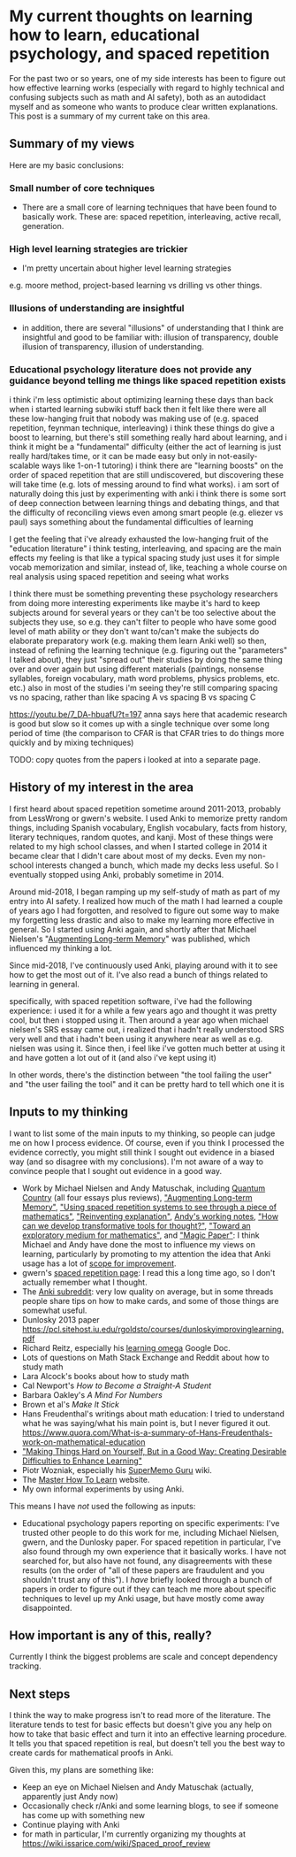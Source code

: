 # My current thoughts on learning how to learn, educational psychology, and spaced repetition

For the past two or so years, one of my side interests has been to figure out how effective learning works (especially with regard to highly technical and confusing subjects such as math and AI safety), both as an autodidact myself and as someone who wants to produce clear written explanations. This post is a summary of my current take on this area.

## Summary of my views

Here are my basic conclusions:

### Small number of core techniques

- There are a small core of learning techniques that have been found to basically work. These are: spaced repetition, interleaving, active recall, generation.

### High level learning strategies are trickier

- I'm pretty uncertain about higher level learning strategies

e.g. moore method, project-based learning vs drilling vs other things.

### Illusions of understanding are insightful

- in addition, there are several "illusions" of understanding that I think are insightful and good to be familiar with: illusion of transparency, double illusion of transparency, illusion of understanding.

### Educational psychology literature does not provide any guidance beyond telling me things like spaced repetition exists

i think i'm less optimistic about optimizing learning these days than back when i started learning subwiki stuff
back then it felt like there were all these low-hanging fruit that nobody was making use of (e.g. spaced repetition, feynman technique, interleaving)
i think these things do give a boost to learning, but there's still something really hard about learning, and i think it might be a "fundamental" difficulty (either the act of learning is just really hard/takes time, or it can be made easy but only in not-easily-scalable ways like 1-on-1 tutoring)
i think there are "learning boosts" on the order of spaced repetition that are still undiscovered, but discovering these will take time (e.g. lots of messing around to find what works). i am sort of naturally doing this just by experimenting with anki
i think there is some sort of deep connection between learning things and debating things, and that the difficulty of reconciling views even among smart people (e.g. eliezer vs paul) says something about the fundamental difficulties of learning

I get the feeling that i've already exhausted the low-hanging fruit of the "education literature"
i think testing, interleaving, and spacing are the main effects
my feeling is that like a typical spacing study just uses it for simple vocab memorization and similar, instead of, like, teaching a whole course on real analysis using spaced repetition and seeing what works

I think there must be something preventing these psychology researchers from doing more interesting experiments
like maybe it's hard to keep subjects around for several years
or they can't be too selective about the subjects they use, so e.g. they can't filter to people who have some good level of math ability
or they don't want to/can't make the subjects do elaborate preparatory work (e.g. making them learn Anki well)
so then, instead of refining the learning technique (e.g. figuring out the "parameters" I talked about), they just "spread out" their studies by doing the same thing over and over again but using different materials (paintings, nonsense syllables, foreign vocabulary, math word problems, physics problems, etc. etc.)
also in most of the studies i'm seeing they're still comparing spacing vs no spacing, rather than like spacing A vs spacing B vs spacing C

https://youtu.be/7_DA-hbuafU?t=197
anna says here that academic research is good but slow so it comes up with a single technique over some long period of time (the comparison to CFAR is that CFAR tries to do things more quickly and by mixing techniques)

TODO: copy quotes from the papers i looked at into a separate page.



## History of my interest in the area

I first heard about spaced repetition sometime around 2011-2013, probably from LessWrong or gwern's website. I used Anki to memorize pretty random things, including Spanish vocabulary, English vocabulary, facts from history, literary techniques, random quotes, and kanji. Most of these things were related to my high school classes, and when I started college in 2014 it became clear that I didn't care about most of my decks. Even my non-school interests changed a bunch, which made my decks less useful. So I eventually stopped using Anki, probably sometime in 2014.

Around mid-2018, I began ramping up my self-study of math as part of my entry into AI safety. I realized how much of the math I had learned a couple of years ago I had forgotten, and resolved to figure out some way to make my forgetting less drastic and also to make my learning more effective in general. So I started using Anki again, and shortly after that Michael Nielsen's "[Augmenting Long-term Memory](http://augmentingcognition.com/ltm.html)" was published, which influenced my thinking a lot.

Since mid-2018, I've continuously used Anki, playing around with it to see how to get the most out of it. I've also read a bunch of things related to learning in general.

specifically, with spaced repetition software, i've had the following experience: i used it for a while  a few years ago and thought it was pretty cool, but then i stopped using it. Then around a year ago when michael nielsen's SRS essay came out, i realized that i hadn't really understood SRS very well and that i hadn't been using it anywhere near as well as e.g. nielsen was using it. Since then, i feel like i've gotten much better at using it and have gotten a lot out of it (and also i've kept using it)

In other words, there's the distinction between "the tool failing the user" and "the user failing the tool" and it can be pretty hard to tell which one it is

## Inputs to my thinking

I want to list some of the main inputs to my thinking, so people can judge me on how I process evidence. Of course, even if you think I processed the evidence correctly, you might still think I sought out evidence in a biased way (and so disagree with my conclusions). I'm not aware of a way to convince people that I sought out evidence in a good way.

- Work by Michael Nielsen and Andy Matuschak, including [Quantum Country](https://quantum.country/) (all four essays plus reviews), ["Augmenting Long-term Memory"](http://augmentingcognition.com/ltm.html), ["Using spaced repetition systems to see through a piece of mathematics"](http://cognitivemedium.com/srs-mathematics), ["Reinventing explanation"](http://michaelnielsen.org/reinventing_explanation/index.html), [Andy's working notes](https://notes.andymatuschak.org/), ["How can we develop transformative tools for thought?"](https://numinous.productions/ttft/), ["Toward an exploratory medium for mathematics"](http://cognitivemedium.com/emm/emm.html), and ["Magic Paper"](http://cognitivemedium.com/magic_paper/index.html): I think Michael and Andy have done the most to influence my views on learning, particularly by promoting to my attention the idea that Anki usage has a lot of [scope for improvement](https://learning.subwiki.org/wiki/Scope_for_improvement).
- gwern's [spaced repetition page](https://www.gwern.net/Spaced-repetition): I read this a long time ago, so I don't actually remember what I thought.
- The [Anki subreddit](https://www.reddit.com/r/Anki/): very low quality on average, but in some threads people share tips on how to make cards, and some of those things are somewhat useful.
- Dunlosky 2013 paper https://pcl.sitehost.iu.edu/rgoldsto/courses/dunloskyimprovinglearning.pdf
- Richard Reitz, especially his [learning omega](https://docs.google.com/document/d/1Qu21SMy0DgQzYQBt1jCi416xeK6A-8eg84WA-kqamSM/edit) Google Doc.
- Lots of questions on Math Stack Exchange and Reddit about how to study math
- Lara Alcock's books about how to study math
- Cal Newport's _How to Become a Straight-A Student_
- Barbara Oakley's _A Mind For Numbers_
- Brown et al's _Make It Stick_
- Hans Freudenthal's writings about math education: I tried to understand what he was saying/what his main point is, but I never figured it out. https://www.quora.com/What-is-a-summary-of-Hans-Freudenthals-work-on-mathematical-education
- ["Making Things Hard on Yourself, But in a Good Way: Creating Desirable Difficulties to Enhance Learning"](https://teaching.yale-nus.edu.sg/wp-content/uploads/sites/25/2016/02/Making-Things-Hard-on-Yourself-but-in-a-Good-Way-2011.pdf)
- Piotr Wozniak, especially his [SuperMemo Guru](https://supermemo.guru/wiki/SuperMemo_Guru) wiki.
- The [Master How To Learn](https://www.masterhowtolearn.com/) website.
- My own informal experiments by using Anki.

This means I have *not* used the following as inputs:

- Educational psychology papers reporting on specific experiments: I've trusted other people to do this work for me, including Michael Nielsen, gwern, and the Dunlosky paper. For spaced repetition in particular, I've also found through my own experience that it basically works. I have not searched for, but also have not found, any disagreements with these results (on the order of "all of these papers are fraudulent and you shouldn't trust any of this"). I *have* briefly looked through a bunch of papers in order to figure out if they can teach me more about specific techniques to level up my Anki usage, but have mostly come away disappointed.


## How important is any of this, really?

Currently I think the biggest problems are scale and concept dependency tracking.

## Next steps

I think the way to make progress isn't to read more of the literature. The literature tends to test for basic effects but doesn't give you any help on how to take that basic effect and turn it into an effective learning procedure. It tells you that spaced repetition is real, but doesn't tell you the best way to create cards for mathematical proofs in Anki.

Given this, my plans are something like:

- Keep an eye on Michael Nielsen and Andy Matuschak (actually, apparently just Andy now)
- Occasionally check r/Anki and some learning blogs, to see if someone has come up with something new
- Continue playing with Anki
- for math in particular, I'm currently organizing my thoughts at https://wiki.issarice.com/wiki/Spaced_proof_review
